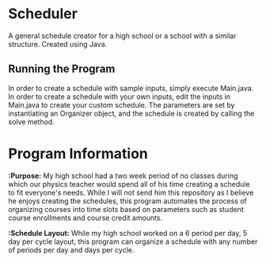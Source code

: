 # Scheduler
A general schedule creator for a high school or a school with a similar structure. Created using Java.

## Running the Program
In order to create a schedule with sample inputs, simply execute Main.java. In order to create a schedule with your own inputs, edit the inputs in Main.java to create your custom schedule. The parameters are set by instantiating an Organizer object, and the schedule is created by calling the solve method. 

# Program Information
**:Purpose:**
My high school had a two week period of no classes during which our physics teacher would spend all of his time creating a schedule to fit everyone's needs. While I will not send him this repository as I believe he enjoys creating the schedules, this program automates the process of organizing courses into time slots based on parameters such as student course enrollments and course credit amounts.

**:Schedule Layout:**
While my high school worked on a 6 period per day, 5 day per cycle layout, this program can organize a schedule with any number of periods per day and days per cycle. 

